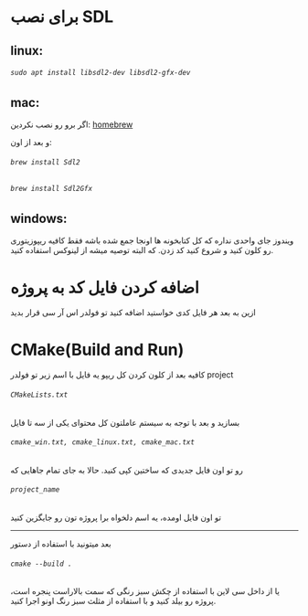 # برای نصب SDL
## linux:
###### `sudo apt install libsdl2-dev libsdl2-gfx-dev`

## mac:

اگر برو رو نصب نکردین:
[homebrew](https://brew.sh/ "brew.sh")

و بعد از اون:
###### `brew install Sdl2`
###### `brew install Sdl2Gfx`

## windows:

ویندوز جای واحدی نداره که کل کتابخونه ها اونجا جمع شده باشه فقط کافیه ریپوزیتوری رو کلون کنید و شروع کنید کد زدن. که البته توصیه میشه از لینوکس استفاده کنید.

# اضافه کردن فایل کد به پروژه
ازین به بعد هر فایل کدی خواستید اضافه کنید تو فولدر اس آر سی قرار بدید

# CMake(Build and Run)
کافیه بعد از کلون کردن کل ریپو یه فایل با اسم زیر تو فولدر project
###### `CMakeLists.txt`
بسازید و بعد
با توجه به سیستم عاملتون کل محتوای یکی از سه تا فایل
###### `cmake_win.txt, cmake_linux.txt, cmake_mac.txt`
رو تو اون فایل جدیدی که ساختین کپی کنید.
 حالا به جای تمام جاهایی که 
###### `project_name`
تو اون فایل اومده، یه اسم دلخواه برا پروژه تون رو جایگزین کنید

---
بعد میتونید با استفاده از دستور
###### `cmake --build .`
یا از داخل سی لاین با استفاده از چکش سبز رنگی که سمت بالاراست پنجره است، پروژه رو بیلد کنید و با استفاده از مثلث سبز رنگ اونو اجرا کنید.
